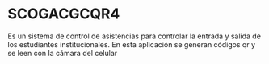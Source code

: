 # SCOGACGCQR4
Es un sistema de control de asistencias para controlar la entrada y salida de los estudiantes institucionales. En esta aplicación se generan códigos qr y se leen con la cámara del celular
